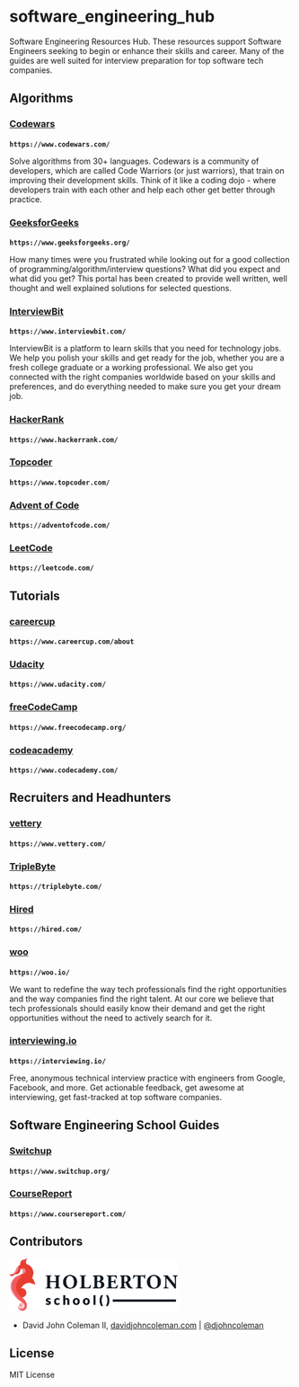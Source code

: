 # software_engineering_hub

Software Engineering Resources Hub.  These resources support Software Engineers
seeking to begin or enhance their skills and career. Many of the guides are
well suited for interview preparation for top software tech companies.

## Algorithms

### [Codewars](https://www.codewars.com/)

**`https://www.codewars.com/`**

Solve algorithms from 30+ languages. Codewars is a community of developers,
which are called Code Warriors (or just warriors), that train on improving
their development skills. Think of it like a coding dojo - where developers
train with each other and help each other get better through practice.

### [GeeksforGeeks](https://www.geeksforgeeks.org/)

**`https://www.geeksforgeeks.org/`**

How many times were you frustrated while looking out for a good collection of
programming/algorithm/interview questions? What did you expect and what did you
get? This portal has been created to provide well written, well thought and
well explained solutions for selected questions.

### [InterviewBit](https://www.interviewbit.com/)

**`https://www.interviewbit.com/`**

InterviewBit is a platform to learn skills that you need for technology jobs.
We help you polish your skills and get ready for the job, whether you are a
fresh college graduate or a working professional. We also get you connected
with the right companies worldwide based on your skills and preferences, and
do everything needed to make sure you get your dream job.

### [HackerRank](https://www.hackerrank.com/)

**`https://www.hackerrank.com/`**

### [Topcoder](https://www.topcoder.com/)

**`https://www.topcoder.com/`**

### [Advent of Code](https://adventofcode.com/)

**`https://adventofcode.com/`**

### [LeetCode](https://leetcode.com/)

**`https://leetcode.com/`**

##  Tutorials

### [careercup](https://www.careercup.com/about)

**`https://www.careercup.com/about`**

### [Udacity](https://www.udacity.com/)

**`https://www.udacity.com/`**

### [freeCodeCamp](https://www.freecodecamp.org/)

**`https://www.freecodecamp.org/`**

### [codeacademy](https://www.codecademy.com/)

**`https://www.codecademy.com/`**

## Recruiters and Headhunters

### [vettery](https://www.vettery.com/)

**`https://www.vettery.com/`**

### [TripleByte](https://triplebyte.com/)

**`https://triplebyte.com/`**

### [Hired](https://hired.com/)

**`https://hired.com/`**

### [woo](https://woo.io/)

**`https://woo.io/`**

We want to redefine the way tech professionals find the right opportunities
and the way companies find the right talent. At our core we believe that tech
professionals should easily know their demand and get the right opportunities
without the need to actively search for it.

### [interviewing.io](https://interviewing.io/)

**`https://interviewing.io/`**

Free, anonymous technical interview practice with engineers from Google,
Facebook, and more.  Get actionable feedback, get awesome at interviewing, get
fast-tracked at top software companies.

## Software Engineering School Guides

### [Switchup](https://www.switchup.org/)

**`https://www.switchup.org/`**

### [CourseReport](https://www.coursereport.com/)

**`https://www.coursereport.com/`**

## Contributors

<img src="https://github.com/johncoleman83/software_engineering_hub/blob/master/holbertonschool-logo.png"
width="300px" height=auto />

* David John Coleman II,
[davidjohncoleman.com](http://www.davidjohncoleman.com/) |
[@djohncoleman](https://twitter.com/djohncoleman)

## License

MIT License
